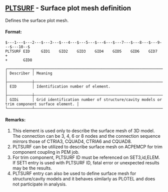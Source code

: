 ## [PLTSURF](https://help.hexagonmi.com/bundle/MSC_Nastran_2022.4/page/Nastran_Combined_Book/qrg/bulkp/TOC.PLTSURF.xhtml) - Surface plot mesh definition

Defines the surface plot mesh.

#### Format:

```nastran
$---1---$---2---$---3---$---4---$---5---$---6---$---7---$---8---$---9---$---10--$
PLTSURF EID     GID1    GID2    GID3    GID4    GID5    GID6    GID7    +       
+       GID8                                                                    
```

```text
┌───────────┬──────────────────────────────────────────────────────────────────────────────────────────┐
│ Describer │ Meaning                                                                                  │
├───────────┼──────────────────────────────────────────────────────────────────────────────────────────┤
│ EID       │ Identification number of element.                                                        │
├───────────┼──────────────────────────────────────────────────────────────────────────────────────────┤
│ GIDi      │ Grid identification number of structure/cavity models or trim component surface element. │
└───────────┴──────────────────────────────────────────────────────────────────────────────────────────┘
```

#### Remarks:

1. This element is used only to describe the surface mesh of 3D model. The connection can be 3, 4, 6 or 8 nodes and the connection sequence mirrors those of CTRIA3, CQUAD4, CTRIA6 and CQUAD8.
2. PLTSURF can be utilized to describe surface mesh on ACPEMCP for trim component coupling in PEM job.
3. For trim component, PLTSURF ID must be referenced on SET3,id,ELEM. If SET1 entry is used with PLTSURF ID, fatal error or unexpected results may be the results.
4. PLTSURF entry can also be used to define surface mesh for structure/cavity models and it behaves similarly as PLOTEL and does not participate in analysis.
